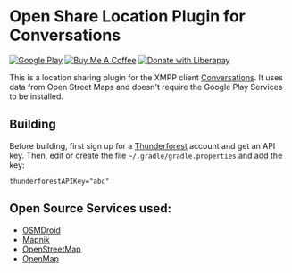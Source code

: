 # Open Share Location Plugin for Conversations

[![Google Play](https://developer.android.com/images/brand/en_generic_rgb_wo_45.png)](https://play.google.com/store/apps/details?id=com.samwhited.opensharelocationplugin)
[![Buy Me A Coffee](https://www.buymeacoffee.com/assets/img/custom_images/purple_img.png)](https://www.buymeacoffee.com/samwhited)
[![Donate with Liberapay](https://liberapay.com/assets/widgets/donate.svg)](https://liberapay.com/SamWhited/donate)

This is a location sharing plugin for the XMPP client
[Conversations][conversations]. It uses data from Open Street Maps and doesn't
require the Google Play Services to be installed.

## Building

Before building, first sign up for a [Thunderforest] account and get an API key.
Then, edit or create the file `~/.gradle/gradle.properties` and add the key:

    thunderforestAPIKey="abc"

## Open Source Services used:

 - [OSMDroid][osmdroid]
 - [Mapnik][mapnik]
 - [OpenStreetMap][osm]
 - [OpenMap][openmap]

[Thunderforest]: http://www.thunderforest.com
[conversations]: https://github.com/siacs/Conversations
[osmdroid]: https://github.com/osmdroid/osmdroid
[mapnik]: http://mapnik.org/
[jellybean]: https://developer.android.com/about/versions/android-4.2.html
[osm]: https://www.openstreetmap.org/
[openmap]: https://openmap.lt/
